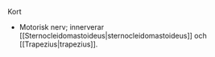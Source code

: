 Kort
- Motorisk nerv; innerverar [[Sternocleidomastoideus|sternocleidomastoideus]] och [[Trapezius|trapezius]].

